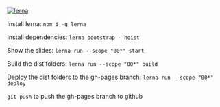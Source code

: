 [![lerna](https://img.shields.io/badge/maintained%20with-lerna-cc00ff.svg)](https://lerna.js.org/)

Install lerna: `npm i -g lerna`

Install dependencies: `lerna bootstrap --hoist`

Show the slides: `lerna run --scope "00*" start`

Build the dist folders: `lerna run --scope "00*" build`

Deploy the dist folders to the gh-pages branch:
`lerna run --scope "00*" deploy`

`git push` to push the gh-pages branch to github
